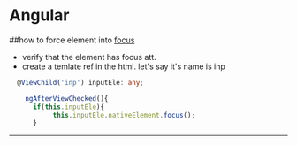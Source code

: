 # Angular

##how to force element into [focus](https://stackblitz.com/run?file=src%2Fapp%2Fselect-overview-example.html,src%2Fapp%2Fselect-overview-example.ts%3AL25)
- verify that the element has focus att. 
- create a temlate ref in the html. let's say it's name is inp
```ts
  @ViewChild('inp') inputEle: any; 

    ngAfterViewChecked(){
      if(this.inputEle){
           this.inputEle.nativeElement.focus();
      }
```
----------------------------------
